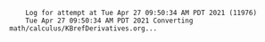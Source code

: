         Log for attempt at Tue Apr 27 09:50:34 AM PDT 2021 (11976)
        Tue Apr 27 09:50:34 AM PDT 2021 Converting math/calculus/KBrefDerivatives.org...
